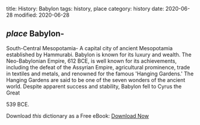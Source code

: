 title: History: Babylon
tags: history, place
category: history
date: 2020-06-28
modified: 2020-06-28

## _place_  Babylon-
South-Central Mesopotamia-
A capital city of ancient
Mesopotamia established by Hammurabi. Babylon is known for its luxury
and wealth.  The Neo-Babylonian Empire,   612 BCE,
 is well known
for its achievements, including the defeat of the Assyrian Empire,
agricultural prominence, trade in textiles and metals, and renowned
for the famous 'Hanging Gardens.'  The Hanging Gardens are said to be
one of the seven wonders of the ancient world.   Despite apparent
success and stability, Babylon fell to   Cyrus the Great

  539 BCE.


Download *this* dictionary as a Free eBook: [Download Now]({static}static/CairnsHistoryDictionary.pdf)

